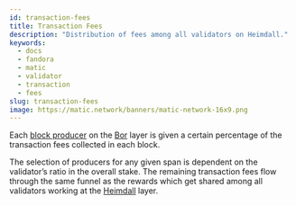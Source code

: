 ```yaml
---
id: transaction-fees
title: Transaction Fees
description: "Distribution of fees among all validators on Heimdall."
keywords:
  - docs
  - fandora
  - matic
  - validator
  - transaction
  - fees
slug: transaction-fees
image: https://matic.network/banners/matic-network-16x9.png 
---
```


Each [block producer](../../glossary#block-producer) on the [Bor](../../glossary#bor) layer is given a certain percentage of the transaction fees collected in each block.

The selection of producers for any given span is dependent on the validator’s ratio in the overall stake. The remaining transaction fees flow through the same funnel as the rewards which get shared among all validators working at the [Heimdall](../../glossary#heimdall) layer.
